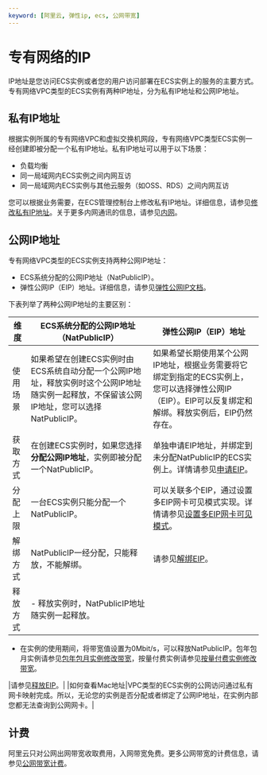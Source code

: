 ```yaml
---
keyword: [阿里云, 弹性ip, ecs, 公网带宽]
---
```


# 专有网络的IP

IP地址是您访问ECS实例或者您的用户访问部署在ECS实例上的服务的主要方式。专有网络VPC类型的ECS实例有两种IP地址，分为私有IP地址和公网IP地址。

## 私有IP地址

根据实例所属的专有网络VPC和虚拟交换机网段，专有网络VPC类型ECS实例一经创建即被分配一个私有IP地址。私有IP地址可以用于以下场景：

-   负载均衡
-   同一局域网内ECS实例之间内网互访
-   同一局域网内ECS实例与其他云服务（如OSS、RDS）之间内网互访

您可以根据业务需要，在ECS管理控制台上修改私有IP地址。详细信息，请参见[修改私有IP地址](/cn.zh-CN/网络/修改IPv4地址/修改私有IP地址.md)。关于更多内网通讯的信息，请参见[内网](/cn.zh-CN/网络/实例IP地址介绍/内网.md)。

## 公网IP地址

专有网络VPC类型的ECS实例支持两种公网IP地址：

-   ECS系统分配的公网IP地址（NatPublicIP）。
-   弹性公网IP（EIP）地址。详细信息，请参见[弹性公网IP文档](/cn.zh-CN/.md)。

下表列举了两种公网IP地址的主要区别：

|维度|ECS系统分配的公网IP地址（NatPublicIP）|弹性公网IP（EIP）地址|
|--|---------------------------|-------------|
|使用场景|如果希望在创建ECS实例时由ECS系统自动分配一个公网IP地址，释放实例时这个公网IP地址随实例一起释放，不保留该公网IP地址，您可以选择NatPublicIP。|如果希望长期使用某个公网IP地址，根据业务需要将它绑定到指定的ECS实例上，您可以选择弹性公网IP（EIP）。EIP可以反复绑定和解绑。释放实例后，EIP仍然存在。|
|获取方式|在创建ECS实例时，如果您选择**分配公网IP地址**，实例即被分配一个NatPublicIP。|单独申请EIP地址，并绑定到未分配NatPublicIP的ECS实例上。详情请参见[申请EIP](/cn.zh-CN/用户指南/申请EIP/申请新EIP.md)。|
|分配上限|一台ECS实例只能分配一个NatPublicIP。|可以关联多个EIP，通过设置多EIP网卡可见模式实现。详情请参见[设置多EIP网卡可见模式](/cn.zh-CN/用户指南/绑定云资源/绑定辅助弹性网卡/设置多EIP网卡可见模式.md)。|
|解绑方式|NatPublicIP一经分配，只能释放，不能解绑。|请参见[解绑EIP](/cn.zh-CN/用户指南/解绑EIP.md)。|
|释放方式|-   释放实例时，NatPublicIP地址随实例一起释放。
-   在实例的使用期间，将带宽值设置为0Mbit/s，可以释放NatPublicIP。包年包月实例请参见[包年包月实例修改带宽](/cn.zh-CN/实例/升降配实例/修改带宽配置/包年包月实例修改带宽.md)，按量付费实例请参见[按量付费实例修改带宽](/cn.zh-CN/实例/升降配实例/修改带宽配置/按量付费实例修改带宽.md)。

|请参见[释放EIP](/cn.zh-CN/用户指南/管理按量计费实例/释放EIP.md)。|
|如何查看Mac地址|VPC类型的ECS实例的公网访问通过私有网卡映射完成。所以，无论您的实例是否分配或者绑定了公网IP地址，在实例内部您都无法查询到公网网卡。|

## 计费

阿里云只对公网出网带宽收取费用，入网带宽免费。更多公网带宽的计费信息，请参见[公网带宽计费](/cn.zh-CN/产品定价/计费项/公网带宽计费.md)。

